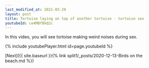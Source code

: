 ```yaml
---
last_modified_at: 2021-03-29
layout: post
title: Tortoise laying on top of another tortoise - tortoise sex
youtubeId: ce4MBfBkQ2c
---
```

 
In this video, you will see tortoise making weird noises during sex.
 
 
 


{% include youtubePlayer.html id=page.youtubeId %}
 
 
[Next]({{ site.baseurl }}{% link split1/_posts/2020-12-13-Birds on the beach.md %})
